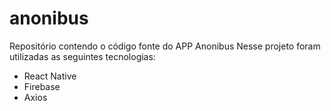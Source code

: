 # anonibus
Repositório contendo o código fonte do APP Anonibus
Nesse projeto foram utilizadas as seguintes tecnologias:
- React Native
- Firebase
- Axios
